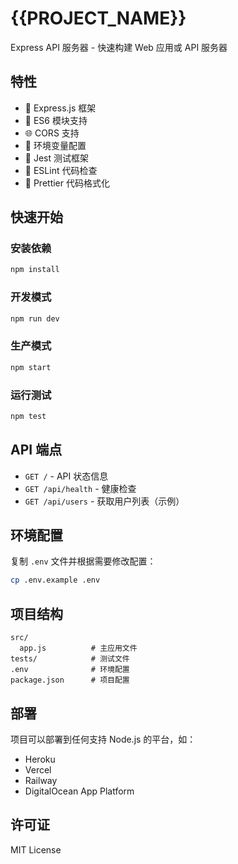 # {{PROJECT_NAME}}

Express API 服务器 - 快速构建 Web 应用或 API 服务器

## 特性

- 🚀 Express.js 框架
- 🔧 ES6 模块支持
- 🌐 CORS 支持
- 📝 环境变量配置
- 🧪 Jest 测试框架
- 📏 ESLint 代码检查
- 💅 Prettier 代码格式化

## 快速开始

### 安装依赖

```bash
npm install
```

### 开发模式

```bash
npm run dev
```

### 生产模式

```bash
npm start
```

### 运行测试

```bash
npm test
```

## API 端点

- `GET /` - API 状态信息
- `GET /api/health` - 健康检查
- `GET /api/users` - 获取用户列表（示例）

## 环境配置

复制 `.env` 文件并根据需要修改配置：

```bash
cp .env.example .env
```

## 项目结构

```
src/
  app.js          # 主应用文件
tests/            # 测试文件
.env              # 环境配置
package.json      # 项目配置
```

## 部署

项目可以部署到任何支持 Node.js 的平台，如：

- Heroku
- Vercel
- Railway
- DigitalOcean App Platform

## 许可证

MIT License
